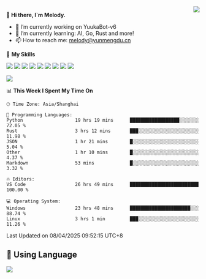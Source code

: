 <a href="#">
  <img align="right" src="https://github-readme-stats.vercel.app/api?username=melodyyuuka&count_private=true&show_icons=true" />
</a>

**👋 Hi there, I`m Melody.**

- 🔭 I’m currently working on YuukaBot-v6
- 🌱 I’m currently learning: AI, Go, Rust and more!
- 📫 How to reach me: melody@yunmengdu.cn

🌟 **My Skills** 

![](https://img.shields.io/badge/-Python-3e74a2?style=flat-square&logo=Python&logoColor=fff)
![](https://img.shields.io/badge/-Java-007396?style=flat-square&logo=OpenJDK&logoColor=fff)
![](https://img.shields.io/badge/-Node.js-339933?style=flat-square&logo=Node.js&logoColor=fff)
![](https://img.shields.io/badge/-Git-f05032?style=flat-square&logo=git&logoColor=fff)
![](https://img.shields.io/badge/-PostgreSQL-4169e1?style=flat-square&logo=PostgreSQL&logoColor=fff)
![](https://img.shields.io/badge/-Rust-000000?style=flat-square&logo=rust&logoColor=fff)
![](https://img.shields.io/badge/-VSCode-007acc?style=flat-square&logo=Visual-Studio-Code&logoColor=fff)
![](https://img.shields.io/badge/-FastAPI-009688?style=flat-square&logo=FastAPI&logoColor=fff)
![](https://img.shields.io/badge/-Linux-000000?style=flat-square&logo=Linux&logoColor=fff)


![](https://wakatime.com/badge/user/fa6dc0e2-47c5-4d2d-ae45-69fec6f2122c.svg)

<!--START_SECTION:waka-->
📊 **This Week I Spent My Time On** 

```text
🕑︎ Time Zone: Asia/Shanghai

💬 Programming Languages: 
Python                   19 hrs 19 mins      ██████████████████░░░░░░░   72.05 % 
Rust                     3 hrs 12 mins       ███░░░░░░░░░░░░░░░░░░░░░░   11.98 % 
JSON                     1 hr 21 mins        █░░░░░░░░░░░░░░░░░░░░░░░░    5.04 % 
Other                    1 hr 10 mins        █░░░░░░░░░░░░░░░░░░░░░░░░    4.37 % 
Markdown                 53 mins             █░░░░░░░░░░░░░░░░░░░░░░░░    3.32 % 

🔥 Editors: 
VS Code                  26 hrs 49 mins      █████████████████████████   100.00 % 

💻 Operating System: 
Windows                  23 hrs 48 mins      ██████████████████████░░░   88.74 % 
Linux                    3 hrs 1 min         ███░░░░░░░░░░░░░░░░░░░░░░   11.26 % 
```


 Last Updated on 08/04/2025 09:52:15 UTC+8
<!--END_SECTION:waka-->

## 🥰 **Using Language**

![](https://github-readme-stats.vercel.app/api/wakatime?username=MelodyYuyuko&layout=compact&hide_border=true)
